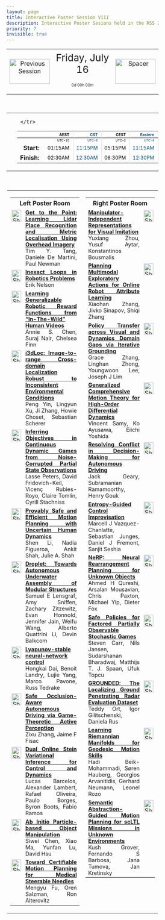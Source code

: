 ```yaml
---
layout: page
title: Interactive Poster Session VIII
description: Interactive Poster Sesions held in the RSS 2021 gather.town space
priority: 7
invisible: true
---
```

<head>
<style>
* {
  box-sizing: border-box;
}

#myInput {
  background-position: 10px 10px;
  background-repeat: no-repeat;
  width: 100%;
  font-size: 100%;
  padding: 12px 20px 12px 40px;
  border: 1px solid #ddd;
  margin-bottom: 12px;
}

#myTable, #myTableA {
  border-collapse: collapse;
  width: 100%;
  border: 1px solid #ddd;
  font-size: 100%;
}

#myTable th, #myTable td, #myTableA th, #myTableA td {
  text-align: left;
  padding: 12px;
}

#myTable tr, #myTableA tr {
  border-bottom: 1px solid #ddd;
}

#myTable tr.header, #myTable tr:hover, #myTableA tr.header, #myTableA tr:hover {
  background-color: #f1f1f1;
}


#eventcounter1 a {
    font-size: 12px;
    color: #ffffff;
    display: block;
}

#eventcounter1 a:hover {
    text-decoration: none;
}

#eventcounter2 a {
    font-size: 12px;
    color: #ffffff;
    display: block;
}

#eventcounter2 a:hover {
    text-decoration: none;
}

</style>
</head>

<table width="100%"><tr>
<td style="width: 15%; text-align: center;"><a href="{{ site.baseurl }}/program/posters7/">
<img src="{{ site.baseurl }}/images/previous_icon.png"
       alt="Previous Session" width = "107"  height = "66"/> 
</a> </td>
<td width="60%" height="120px;">
<center><span  style="font-size:26px; vertical-align: top; ">Friday, July 16</span></center><br><p style="text-align: center; font-size: 10px; margin-top: 0px;" id="eventcounter1"><a>0d 00h 00m</a></p>
</td>
<td style="width: 15%; text-align: center;"> 
<img src="{{ site.baseurl }}/images/blank_icon.png"
       alt="Spacer" width = "107"  height = "66"/> 
            </td>
</tr>
</table>


<br>


<table width="100%"><tr><td width="15%">&nbsp;</td><td>
 <table width="100%">
  <thead>
  <tr><th></th> 
   <th style="font-size: 10px; color:#000000; text-align:right; border-right: solid #dddddd 1px; padding-right: 10px;">AEST</th>
 <th style="font-size: 10px; color:#004e7d; text-align:right; border-right: solid #dddddd 1px; padding-right: 10px;">CST</th>
 <th style="font-size: 10px; color:#000000; text-align:right; border-right: solid #dddddd 1px; padding-right: 10px;">CEST</th>
 <th style="font-size: 10px; color:#004e7d; text-align:right; border-right: solid #dddddd 1px; padding-right: 10px;">Eastern</th>
 <th style="font-size: 10px; color:#000000; text-align:right; border-right: solid #dddddd 1px; padding-right: 10px;">Pacific</th>
 
     </tr>
</thead>

<tr><td></td>
    <td style="font-size: 8px; color:#000000; text-align:right; border-right: solid #dddddd 1px; padding-right: 10px; padding-bottom: 3px;"> UTC+10</td>
  <td style="font-size: 8px; color:#004e7d; text-align:right; border-right: solid #dddddd 1px; padding-right: 10px; padding-bottom: 3px;"> UTC+8</td>
  <td style="font-size: 8px; color:#000000; text-align:right; border-right: solid #dddddd 1px; padding-right: 10px; padding-bottom: 3px;"> UTC+2</td>
  <td style="font-size: 8px; color:#004e7d; text-align:right; border-right: solid #dddddd 1px; padding-right: 10px; padding-bottom: 3px;"> UTC-4</td>
  <td style="font-size: 8px; color:#000000; text-align:right; border-right: solid #dddddd 1px; padding-right: 10px; padding-bottom: 3px;"> UTC-7</td>

</tr>
  <tr><td style="text-align:right; font-weight:bold; padding-right:15px;">Start: </td>
 <td style="font-size: 13px; color:#000000; text-align:right; border-right: solid #dddddd 1px; padding-right: 10px;">01:15AM</td>
 <td style="font-size: 13px; color:#004e7d; text-align:right; border-right: solid #dddddd 1px; padding-right: 10px;">11:15PM</td>
 <td style="font-size: 13px; color:#000000; text-align:right; border-right: solid #dddddd 1px; padding-right: 10px;">05:15PM</td>
 <td style="font-size: 13px; color:#004e7d; text-align:right; border-right: solid #dddddd 1px; padding-right: 10px;">11:15AM</td>
 <td style="font-size: 13px; color:#000000; text-align:right; border-right: solid #dddddd 1px; padding-right: 10px;">08:15AM</td>
</tr>
<tr><td style="text-align:right; font-weight:bold; padding-right:15px;">Finish: </td>
 <td style="font-size: 13px; color:#000000; text-align:right; border-right: solid #dddddd 1px; padding-right: 10px;">02:30AM</td>
 <td style="font-size: 13px; color:#004e7d; text-align:right; border-right: solid #dddddd 1px; padding-right: 10px;">12:30AM</td>
 <td style="font-size: 13px; color:#000000; text-align:right; border-right: solid #dddddd 1px; padding-right: 10px;">06:30PM</td>
 <td style="font-size: 13px; color:#004e7d; text-align:right; border-right: solid #dddddd 1px; padding-right: 10px;">12:30PM</td>
 <td style="font-size: 13px; color:#000000; text-align:right; border-right: solid #dddddd 1px; padding-right: 10px;">09:30AM</td>
</tr>
</table> 
</td><td width="15%">&nbsp;</td> </tr></table> 
 <br> 
 <table style="padding:2px;" id="side-by-side">
<tr>
<td style="vertical-align: top;" width="50%">
<table id="myTable">
<tr class="toprowHeader"><th colspan="2"><center>Left Poster Room</center></th></tr><tr class="stdrow"> <td valign="top" style="padding:4px;"><a href="{{ '/program/posters/map-11.svg' | absolute_url }}"><img src="{{ '/images/map_icon.png' | absolute_url }}" alt="Show poster location" width="25" height="31"></a></td>
 <td width="95%" style="font-size: 90%; text-align: justify;"> <a href="{{ '/program/papers/003/' | absolute_url }}"><b>Get to the Point: Learning Lidar Place Recognition and Metric Localisation Using Overhead Imagery</b></a><br>Tim Y. Tang, Daniele De Martini, Paul Newman</td>
 </tr><tr class="stdrow"> <td valign="top" style="padding:4px;"><a href="{{ '/program/posters/map-05.svg' | absolute_url }}"><img src="{{ '/images/map_icon.png' | absolute_url }}" alt="Show poster location" width="25" height="31"></a></td>
 <td width="95%" style="font-size: 90%; text-align: justify;"> <a href="{{ '/program/papers/004/' | absolute_url }}"><b>Inexact Loops in Robotics Problems</b></a><br>Erik Nelson</td>
 </tr><tr class="stdrow"> <td valign="top" style="padding:4px;"><a href="{{ '/program/posters/map-07.svg' | absolute_url }}"><img src="{{ '/images/map_icon.png' | absolute_url }}" alt="Show poster location" width="25" height="31"></a></td>
 <td width="95%" style="font-size: 90%; text-align: justify;"> <a href="{{ '/program/papers/012/' | absolute_url }}"><b>Learning Generalizable Robotic Reward Functions from “In-The-Wild” Human Videos</b></a><br>Annie S. Chen, Suraj Nair, Chelsea Finn</td>
 </tr><tr class="stdrow"> <td valign="top" style="padding:4px;"><a href="{{ '/program/posters/map-19.svg' | absolute_url }}"><img src="{{ '/images/map_icon.png' | absolute_url }}" alt="Show poster location" width="25" height="31"></a></td>
 <td width="95%" style="font-size: 90%; text-align: justify;"> <a href="{{ '/program/papers/027/' | absolute_url }}"><b>i3dLoc: Image-to-range Cross-domain Localization Robust to Inconsistent Environmental Conditions</b></a><br>Peng Yin, Lingyun Xu, Ji Zhang, Howie Choset, Sebastian Scherer</td>
 </tr><tr class="stdrow"> <td valign="top" style="padding:4px;"><a href="{{ '/program/posters/map-09.svg' | absolute_url }}"><img src="{{ '/images/map_icon.png' | absolute_url }}" alt="Show poster location" width="25" height="31"></a></td>
 <td width="95%" style="font-size: 90%; text-align: justify;"> <a href="{{ '/program/papers/030/' | absolute_url }}"><b>Inferring Objectives in Continuous Dynamic Games from Noise-Corrupted Partial State Observations</b></a><br>Lasse Peters, David Fridovich-Keil, Vicenç Rubies-Royo, Claire Tomlin, Cyrill Stachniss</td>
 </tr><tr class="stdrow"> <td valign="top" style="padding:4px;"><a href="{{ '/program/posters/map-13.svg' | absolute_url }}"><img src="{{ '/images/map_icon.png' | absolute_url }}" alt="Show poster location" width="25" height="31"></a></td>
 <td width="95%" style="font-size: 90%; text-align: justify;"> <a href="{{ '/program/papers/050/' | absolute_url }}"><b>Provably Safe and Efficient Motion Planning with Uncertain Human Dynamics</b></a><br>Shen Li, Nadia Figueroa, Ankit Shah, Julie A. Shah</td>
 </tr><tr class="stdrow"> <td valign="top" style="padding:4px;"><a href="{{ '/program/posters/map-23.svg' | absolute_url }}"><img src="{{ '/images/map_icon.png' | absolute_url }}" alt="Show poster location" width="25" height="31"></a></td>
 <td width="95%" style="font-size: 90%; text-align: justify;"> <a href="{{ '/program/papers/054/' | absolute_url }}"><b>Droplet: Towards Autonomous Underwater Assembly of Modular Structures</b></a><br>Samuel E Lensgraf, Amy Sniffen, Zachary Zitzewitz, Evan Honnold, Jennifer Jain, Weifu Wang, Alberto Quattrini Li, Devin Balkcom</td>
 </tr><tr class="stdrow"> <td valign="top" style="padding:4px;"><a href="{{ '/program/posters/map-01.svg' | absolute_url }}"><img src="{{ '/images/map_icon.png' | absolute_url }}" alt="Show poster location" width="25" height="31"></a></td>
 <td width="95%" style="font-size: 90%; text-align: justify;"> <a href="{{ '/program/papers/063/' | absolute_url }}"><b>Lyapunov-stable neural-network control</b></a><br>Hongkai Dai, Benoit Landry, Lujie Yang, Marco Pavone, Russ Tedrake</td>
 </tr><tr class="stdrow"> <td valign="top" style="padding:4px;"><a href="{{ '/program/posters/map-21.svg' | absolute_url }}"><img src="{{ '/images/map_icon.png' | absolute_url }}" alt="Show poster location" width="25" height="31"></a></td>
 <td width="95%" style="font-size: 90%; text-align: justify;"> <a href="{{ '/program/papers/066/' | absolute_url }}"><b>Safe Occlusion-Aware Autonomous Driving via Game-Theoretic Active Perception</b></a><br>Zixu Zhang, Jaime F Fisac</td>
 </tr><tr class="stdrow"> <td valign="top" style="padding:4px;"><a href="{{ '/program/posters/map-17.svg' | absolute_url }}"><img src="{{ '/images/map_icon.png' | absolute_url }}" alt="Show poster location" width="25" height="31"></a></td>
 <td width="95%" style="font-size: 90%; text-align: justify;"> <a href="{{ '/program/papers/068/' | absolute_url }}"><b>Dual Online Stein Variational Inference for Control and Dynamics</b></a><br>Lucas Barcelos, Alexander Lambert, Rafael Oliveira, Paulo Borges, Byron Boots, Fabio Ramos</td>
 </tr><tr class="stdrow"> <td valign="top" style="padding:4px;"><a href="{{ '/program/posters/map-15.svg' | absolute_url }}"><img src="{{ '/images/map_icon.png' | absolute_url }}" alt="Show poster location" width="25" height="31"></a></td>
 <td width="95%" style="font-size: 90%; text-align: justify;"> <a href="{{ '/program/papers/071/' | absolute_url }}"><b>Ab Initio Particle-based Object Manipulation</b></a><br>Siwei Chen, Xiao Ma, Yunfan Lu, David Hsu</td>
 </tr><tr class="stdrow"> <td valign="top" style="padding:4px;"><a href="{{ '/program/posters/map-03.svg' | absolute_url }}"><img src="{{ '/images/map_icon.png' | absolute_url }}" alt="Show poster location" width="25" height="31"></a></td>
 <td width="95%" style="font-size: 90%; text-align: justify;"> <a href="{{ '/program/papers/081/' | absolute_url }}"><b>Toward Certifiable Motion Planning for Medical Steerable Needles</b></a><br>Mengyu Fu, Oren Salzman, Ron Alterovitz</td>
 </tr></table></td>

<td style="vertical-align: top;" width="50%">
<table id="myTableA">
<tr class="toprowHeader"><th colspan="2"><center>Right Poster Room</center></th></tr><tr class="stdrow"> <td width="95%" style="font-size: 90%; text-align: justify;"> <a href="{{ '/program/papers/002/' | absolute_url }}"><b>Manipulator-Independent Representations for Visual Imitation</b></a><br>Yuxiang Zhou, Yusuf Aytar, Konstantinos Bousmalis</td>
 <td valign="top" style="padding:4px;"><a href="{{ '/program/posters/map-16.svg' | absolute_url }}"><img src="{{ '/images/map_icon.png' | absolute_url }}" alt="Show poster location" width="25" height="31"></a></td>
 </tr><tr class="stdrow"> <td width="95%" style="font-size: 90%; text-align: justify;"> <a href="{{ '/program/papers/005/' | absolute_url }}"><b>Planning Multimodal Exploratory Actions for Online Robot Attribute Learning</b></a><br>Xiaohan Zhang, Jivko Sinapov, Shiqi Zhang</td>
 <td valign="top" style="padding:4px;"><a href="{{ '/program/posters/map-06.svg' | absolute_url }}"><img src="{{ '/images/map_icon.png' | absolute_url }}" alt="Show poster location" width="25" height="31"></a></td>
 </tr><tr class="stdrow"> <td width="95%" style="font-size: 90%; text-align: justify;"> <a href="{{ '/program/papers/006/' | absolute_url }}"><b>Policy Transfer across Visual and Dynamics Domain Gaps via Iterative Grounding</b></a><br>Grace Zhang, Linghan Zhong, Youngwoon Lee, Joseph J Lim</td>
 <td valign="top" style="padding:4px;"><a href="{{ '/program/posters/map-18.svg' | absolute_url }}"><img src="{{ '/images/map_icon.png' | absolute_url }}" alt="Show poster location" width="25" height="31"></a></td>
 </tr><tr class="stdrow"> <td width="95%" style="font-size: 90%; text-align: justify;"> <a href="{{ '/program/papers/032/' | absolute_url }}"><b>Generalized Comprehensive Motion Theory for High-Order Differential Dynamics</b></a><br>Vincent Samy, Ko Ayusawa, Eiichi Yoshida</td>
 <td valign="top" style="padding:4px;"><a href="{{ '/program/posters/map-04.svg' | absolute_url }}"><img src="{{ '/images/map_icon.png' | absolute_url }}" alt="Show poster location" width="25" height="31"></a></td>
 </tr><tr class="stdrow"> <td width="95%" style="font-size: 90%; text-align: justify;"> <a href="{{ '/program/papers/049/' | absolute_url }}"><b>Resolving Conflict in Decision-Making for Autonomous Driving</b></a><br>Jack Geary, Subramanian Ramamoorthy, Henry Gouk</td>
 <td valign="top" style="padding:4px;"><a href="{{ '/program/posters/map-10.svg' | absolute_url }}"><img src="{{ '/images/map_icon.png' | absolute_url }}" alt="Show poster location" width="25" height="31"></a></td>
 </tr><tr class="stdrow"> <td width="95%" style="font-size: 90%; text-align: justify;"> <a href="{{ '/program/papers/051/' | absolute_url }}"><b>Entropy-Guided Control Improvisation</b></a><br>Marcell J Vazquez-Chanlatte, Sebastian Junges, Daniel J Fremont, Sanjit Seshia</td>
 <td valign="top" style="padding:4px;"><a href="{{ '/program/posters/map-14.svg' | absolute_url }}"><img src="{{ '/images/map_icon.png' | absolute_url }}" alt="Show poster location" width="25" height="31"></a></td>
 </tr><tr class="stdrow"> <td width="95%" style="font-size: 90%; text-align: justify;"> <a href="{{ '/program/papers/072/' | absolute_url }}"><b>NeRP: Neural Rearrangement Planning for Unknown Objects</b></a><br>Ahmed H Qureshi, Arsalan Mousavian, Chris Paxton, Michael Yip, Dieter Fox</td>
 <td valign="top" style="padding:4px;"><a href="{{ '/program/posters/map-12.svg' | absolute_url }}"><img src="{{ '/images/map_icon.png' | absolute_url }}" alt="Show poster location" width="25" height="31"></a></td>
 </tr><tr class="stdrow"> <td width="95%" style="font-size: 90%; text-align: justify;"> <a href="{{ '/program/papers/079/' | absolute_url }}"><b>Safe Policies for Factored Partially Observable Stochastic Games</b></a><br>Steven Carr, Nils Jansen, Sudarshanan Bharadwaj, Matthijs T. J. Spaan, Ufuk Topcu</td>
 <td valign="top" style="padding:4px;"><a href="{{ '/program/posters/map-20.svg' | absolute_url }}"><img src="{{ '/images/map_icon.png' | absolute_url }}" alt="Show poster location" width="25" height="31"></a></td>
 </tr><tr class="stdrow"> <td width="95%" style="font-size: 90%; text-align: justify;"> <a href="{{ '/program/papers/080/' | absolute_url }}"><b>GROUNDED: The Localizing Ground Penetrating Radar Evaluation Dataset</b></a><br>Teddy Ort, Igor Gilitschenski, Daniela Rus</td>
 <td valign="top" style="padding:4px;"><a href="{{ '/program/posters/map-02.svg' | absolute_url }}"><img src="{{ '/images/map_icon.png' | absolute_url }}" alt="Show poster location" width="25" height="31"></a></td>
 </tr><tr class="stdrow"> <td width="95%" style="font-size: 90%; text-align: justify;"> <a href="{{ '/program/papers/082/' | absolute_url }}"><b>Learning Riemannian Manifolds for Geodesic Motion Skills</b></a><br>Hadi Beik-Mohammadi, Søren Hauberg, Georgios Arvanitidis, Gerhard Neumann, Leonel Rozo</td>
 <td valign="top" style="padding:4px;"><a href="{{ '/program/posters/map-08.svg' | absolute_url }}"><img src="{{ '/images/map_icon.png' | absolute_url }}" alt="Show poster location" width="25" height="31"></a></td>
 </tr><tr class="stdrow"> <td width="95%" style="font-size: 90%; text-align: justify;"> <a href="{{ '/program/papers/090/' | absolute_url }}"><b>Semantic Abstraction-Guided Motion Planning for scLTL Missions in Unknown Environments</b></a><br>Kush Grover, Fernando S Barbosa, Jana Tumova, Jan Kretinsky</td>
 <td valign="top" style="padding:4px;"><a href="{{ '/program/posters/map-22.svg' | absolute_url }}"><img src="{{ '/images/map_icon.png' | absolute_url }}" alt="Show poster location" width="25" height="31"></a></td>
 </tr></table></td>

</tr>
</table>

<br>
&nbsp;<br>

<script>
var startDate1 = new Date("2021-07-16 08:15:00 UTC-0700").getTime();
var finDate1 = new Date("2021-07-15 09:30:00 UTC-0700").getTime();

// Update the count down every 1 second
var x1 = function() {

  // Get today's date and time
  var now1 = new Date().getTime();
    
  var distToStart1 = startDate1 - now1;
  if (distToStart1 > 0) {

      var days = Math.floor(distToStart1 / (1000 * 60 * 60 * 24));
      var hours = Math.floor((distToStart1 % (1000 * 60 * 60 * 24)) / (1000 * 60 * 60));
      var minutes = Math.floor((distToStart1 % (1000 * 60 * 60)) / (1000 * 60));
   
      document.getElementById("eventcounter1").innerHTML = "<a><span style='color: #aaaaaa;'>" + days + "d " + hours + "h " + minutes + "m</span></a>" ;
      setTimeout(x1, 5000); 
    
  } else {

        var distToEnd1 = finDate1 - now1;

        if (distToEnd1 > 0) {
            document.getElementById("eventcounter1").innerHTML = '<img src="{{ site.baseurl }}/images/live-icon-small.gif" alt="Event is Live" width="64" height=17"><a><span style="color: #ffaaaa;">'+ distToEnd1 +'</span></a> ';
            setTimeout(x1, 30000); 
        }
        else
        { 
            document.getElementById("eventcounter1").innerHTML = "<a><span style='color: #aaaaaa;'>Now concluded</span></a>";
        }
  }
};

setTimeout(x1,0);
</script>

    